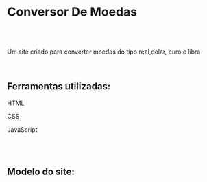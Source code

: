 <h1> Conversor De Moedas </h1>
<br/>
<br/>
<p>Um site criado para converter moedas do tipo real,dolar, euro e libra </p>
<br/>
<h2>Ferramentas utilizadas:</h2>
<p>HTML</p>
<p>CSS</p>
<p>JavaScript</p>
<br/>
<br/>
<h2>Modelo do site:</h2>
